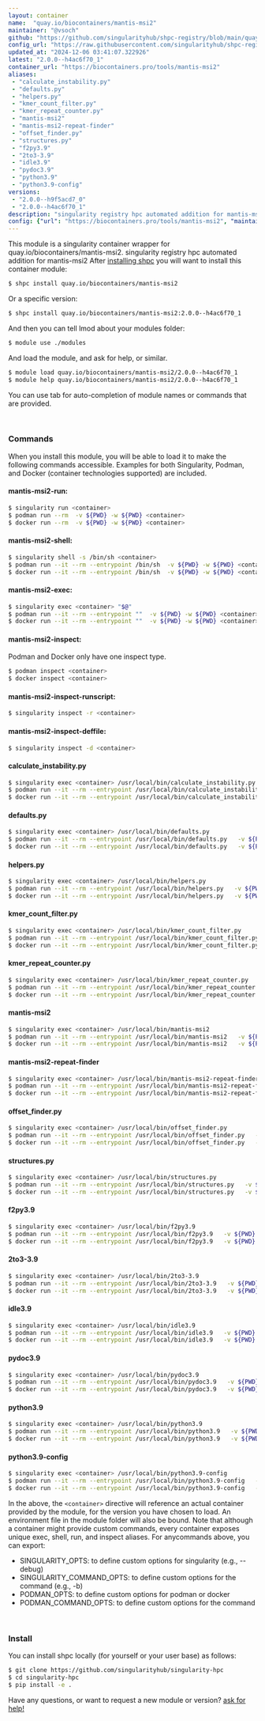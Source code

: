 ```yaml
---
layout: container
name:  "quay.io/biocontainers/mantis-msi2"
maintainer: "@vsoch"
github: "https://github.com/singularityhub/shpc-registry/blob/main/quay.io/biocontainers/mantis-msi2/container.yaml"
config_url: "https://raw.githubusercontent.com/singularityhub/shpc-registry/main/quay.io/biocontainers/mantis-msi2/container.yaml"
updated_at: "2024-12-06 03:41:07.322926"
latest: "2.0.0--h4ac6f70_1"
container_url: "https://biocontainers.pro/tools/mantis-msi2"
aliases:
 - "calculate_instability.py"
 - "defaults.py"
 - "helpers.py"
 - "kmer_count_filter.py"
 - "kmer_repeat_counter.py"
 - "mantis-msi2"
 - "mantis-msi2-repeat-finder"
 - "offset_finder.py"
 - "structures.py"
 - "f2py3.9"
 - "2to3-3.9"
 - "idle3.9"
 - "pydoc3.9"
 - "python3.9"
 - "python3.9-config"
versions:
 - "2.0.0--h9f5acd7_0"
 - "2.0.0--h4ac6f70_1"
description: "singularity registry hpc automated addition for mantis-msi2"
config: {"url": "https://biocontainers.pro/tools/mantis-msi2", "maintainer": "@vsoch", "description": "singularity registry hpc automated addition for mantis-msi2", "latest": {"2.0.0--h4ac6f70_1": "sha256:277a297535b9ba599a443961482f0deff2ab5a8dd8113e81c923716c7f6db5b0"}, "tags": {"2.0.0--h9f5acd7_0": "sha256:3b10c99713f1faa78f018685d984965c0dd2db000f89fc06ff02f6056a30cf45", "2.0.0--h4ac6f70_1": "sha256:277a297535b9ba599a443961482f0deff2ab5a8dd8113e81c923716c7f6db5b0"}, "docker": "quay.io/biocontainers/mantis-msi2", "aliases": {"calculate_instability.py": "/usr/local/bin/calculate_instability.py", "defaults.py": "/usr/local/bin/defaults.py", "helpers.py": "/usr/local/bin/helpers.py", "kmer_count_filter.py": "/usr/local/bin/kmer_count_filter.py", "kmer_repeat_counter.py": "/usr/local/bin/kmer_repeat_counter.py", "mantis-msi2": "/usr/local/bin/mantis-msi2", "mantis-msi2-repeat-finder": "/usr/local/bin/mantis-msi2-repeat-finder", "offset_finder.py": "/usr/local/bin/offset_finder.py", "structures.py": "/usr/local/bin/structures.py", "f2py3.9": "/usr/local/bin/f2py3.9", "2to3-3.9": "/usr/local/bin/2to3-3.9", "idle3.9": "/usr/local/bin/idle3.9", "pydoc3.9": "/usr/local/bin/pydoc3.9", "python3.9": "/usr/local/bin/python3.9", "python3.9-config": "/usr/local/bin/python3.9-config"}}
---
```


This module is a singularity container wrapper for quay.io/biocontainers/mantis-msi2.
singularity registry hpc automated addition for mantis-msi2
After [installing shpc](#install) you will want to install this container module:


```bash
$ shpc install quay.io/biocontainers/mantis-msi2
```

Or a specific version:

```bash
$ shpc install quay.io/biocontainers/mantis-msi2:2.0.0--h4ac6f70_1
```

And then you can tell lmod about your modules folder:

```bash
$ module use ./modules
```

And load the module, and ask for help, or similar.

```bash
$ module load quay.io/biocontainers/mantis-msi2/2.0.0--h4ac6f70_1
$ module help quay.io/biocontainers/mantis-msi2/2.0.0--h4ac6f70_1
```

You can use tab for auto-completion of module names or commands that are provided.

<br>

### Commands

When you install this module, you will be able to load it to make the following commands accessible.
Examples for both Singularity, Podman, and Docker (container technologies supported) are included.

#### mantis-msi2-run:

```bash
$ singularity run <container>
$ podman run --rm  -v ${PWD} -w ${PWD} <container>
$ docker run --rm  -v ${PWD} -w ${PWD} <container>
```

#### mantis-msi2-shell:

```bash
$ singularity shell -s /bin/sh <container>
$ podman run --it --rm --entrypoint /bin/sh  -v ${PWD} -w ${PWD} <container>
$ docker run --it --rm --entrypoint /bin/sh  -v ${PWD} -w ${PWD} <container>
```

#### mantis-msi2-exec:

```bash
$ singularity exec <container> "$@"
$ podman run --it --rm --entrypoint ""  -v ${PWD} -w ${PWD} <container> "$@"
$ docker run --it --rm --entrypoint ""  -v ${PWD} -w ${PWD} <container> "$@"
```

#### mantis-msi2-inspect:

Podman and Docker only have one inspect type.

```bash
$ podman inspect <container>
$ docker inspect <container>
```

#### mantis-msi2-inspect-runscript:

```bash
$ singularity inspect -r <container>
```

#### mantis-msi2-inspect-deffile:

```bash
$ singularity inspect -d <container>
```


#### calculate_instability.py

```bash
$ singularity exec <container> /usr/local/bin/calculate_instability.py
$ podman run --it --rm --entrypoint /usr/local/bin/calculate_instability.py   -v ${PWD} -w ${PWD} <container> -c " $@"
$ docker run --it --rm --entrypoint /usr/local/bin/calculate_instability.py   -v ${PWD} -w ${PWD} <container> -c " $@"
```


#### defaults.py

```bash
$ singularity exec <container> /usr/local/bin/defaults.py
$ podman run --it --rm --entrypoint /usr/local/bin/defaults.py   -v ${PWD} -w ${PWD} <container> -c " $@"
$ docker run --it --rm --entrypoint /usr/local/bin/defaults.py   -v ${PWD} -w ${PWD} <container> -c " $@"
```


#### helpers.py

```bash
$ singularity exec <container> /usr/local/bin/helpers.py
$ podman run --it --rm --entrypoint /usr/local/bin/helpers.py   -v ${PWD} -w ${PWD} <container> -c " $@"
$ docker run --it --rm --entrypoint /usr/local/bin/helpers.py   -v ${PWD} -w ${PWD} <container> -c " $@"
```


#### kmer_count_filter.py

```bash
$ singularity exec <container> /usr/local/bin/kmer_count_filter.py
$ podman run --it --rm --entrypoint /usr/local/bin/kmer_count_filter.py   -v ${PWD} -w ${PWD} <container> -c " $@"
$ docker run --it --rm --entrypoint /usr/local/bin/kmer_count_filter.py   -v ${PWD} -w ${PWD} <container> -c " $@"
```


#### kmer_repeat_counter.py

```bash
$ singularity exec <container> /usr/local/bin/kmer_repeat_counter.py
$ podman run --it --rm --entrypoint /usr/local/bin/kmer_repeat_counter.py   -v ${PWD} -w ${PWD} <container> -c " $@"
$ docker run --it --rm --entrypoint /usr/local/bin/kmer_repeat_counter.py   -v ${PWD} -w ${PWD} <container> -c " $@"
```


#### mantis-msi2

```bash
$ singularity exec <container> /usr/local/bin/mantis-msi2
$ podman run --it --rm --entrypoint /usr/local/bin/mantis-msi2   -v ${PWD} -w ${PWD} <container> -c " $@"
$ docker run --it --rm --entrypoint /usr/local/bin/mantis-msi2   -v ${PWD} -w ${PWD} <container> -c " $@"
```


#### mantis-msi2-repeat-finder

```bash
$ singularity exec <container> /usr/local/bin/mantis-msi2-repeat-finder
$ podman run --it --rm --entrypoint /usr/local/bin/mantis-msi2-repeat-finder   -v ${PWD} -w ${PWD} <container> -c " $@"
$ docker run --it --rm --entrypoint /usr/local/bin/mantis-msi2-repeat-finder   -v ${PWD} -w ${PWD} <container> -c " $@"
```


#### offset_finder.py

```bash
$ singularity exec <container> /usr/local/bin/offset_finder.py
$ podman run --it --rm --entrypoint /usr/local/bin/offset_finder.py   -v ${PWD} -w ${PWD} <container> -c " $@"
$ docker run --it --rm --entrypoint /usr/local/bin/offset_finder.py   -v ${PWD} -w ${PWD} <container> -c " $@"
```


#### structures.py

```bash
$ singularity exec <container> /usr/local/bin/structures.py
$ podman run --it --rm --entrypoint /usr/local/bin/structures.py   -v ${PWD} -w ${PWD} <container> -c " $@"
$ docker run --it --rm --entrypoint /usr/local/bin/structures.py   -v ${PWD} -w ${PWD} <container> -c " $@"
```


#### f2py3.9

```bash
$ singularity exec <container> /usr/local/bin/f2py3.9
$ podman run --it --rm --entrypoint /usr/local/bin/f2py3.9   -v ${PWD} -w ${PWD} <container> -c " $@"
$ docker run --it --rm --entrypoint /usr/local/bin/f2py3.9   -v ${PWD} -w ${PWD} <container> -c " $@"
```


#### 2to3-3.9

```bash
$ singularity exec <container> /usr/local/bin/2to3-3.9
$ podman run --it --rm --entrypoint /usr/local/bin/2to3-3.9   -v ${PWD} -w ${PWD} <container> -c " $@"
$ docker run --it --rm --entrypoint /usr/local/bin/2to3-3.9   -v ${PWD} -w ${PWD} <container> -c " $@"
```


#### idle3.9

```bash
$ singularity exec <container> /usr/local/bin/idle3.9
$ podman run --it --rm --entrypoint /usr/local/bin/idle3.9   -v ${PWD} -w ${PWD} <container> -c " $@"
$ docker run --it --rm --entrypoint /usr/local/bin/idle3.9   -v ${PWD} -w ${PWD} <container> -c " $@"
```


#### pydoc3.9

```bash
$ singularity exec <container> /usr/local/bin/pydoc3.9
$ podman run --it --rm --entrypoint /usr/local/bin/pydoc3.9   -v ${PWD} -w ${PWD} <container> -c " $@"
$ docker run --it --rm --entrypoint /usr/local/bin/pydoc3.9   -v ${PWD} -w ${PWD} <container> -c " $@"
```


#### python3.9

```bash
$ singularity exec <container> /usr/local/bin/python3.9
$ podman run --it --rm --entrypoint /usr/local/bin/python3.9   -v ${PWD} -w ${PWD} <container> -c " $@"
$ docker run --it --rm --entrypoint /usr/local/bin/python3.9   -v ${PWD} -w ${PWD} <container> -c " $@"
```


#### python3.9-config

```bash
$ singularity exec <container> /usr/local/bin/python3.9-config
$ podman run --it --rm --entrypoint /usr/local/bin/python3.9-config   -v ${PWD} -w ${PWD} <container> -c " $@"
$ docker run --it --rm --entrypoint /usr/local/bin/python3.9-config   -v ${PWD} -w ${PWD} <container> -c " $@"
```



In the above, the `<container>` directive will reference an actual container provided
by the module, for the version you have chosen to load. An environment file in the
module folder will also be bound. Note that although a container
might provide custom commands, every container exposes unique exec, shell, run, and
inspect aliases. For anycommands above, you can export:

 - SINGULARITY_OPTS: to define custom options for singularity (e.g., --debug)
 - SINGULARITY_COMMAND_OPTS: to define custom options for the command (e.g., -b)
 - PODMAN_OPTS: to define custom options for podman or docker
 - PODMAN_COMMAND_OPTS: to define custom options for the command

<br>

### Install

You can install shpc locally (for yourself or your user base) as follows:

```bash
$ git clone https://github.com/singularityhub/singularity-hpc
$ cd singularity-hpc
$ pip install -e .
```

Have any questions, or want to request a new module or version? [ask for help!](https://github.com/singularityhub/singularity-hpc/issues)